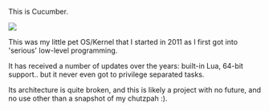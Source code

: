 This is Cucumber.

<img src="https://object.ceph-waw3.hswaw.net/mastodon-prod/media_attachments/files/109/974/018/664/118/371/original/7abcd5eb8991a232.png" />

This was my little pet OS/Kernel that I started in 2011 as I first got into 'serious' low-level programming.

It has received a number of updates over the years: built-in Lua, 64-bit support.. but it never even got to privilege separated tasks.

Its architecture is quite broken, and this is likely a project with no future, and no use other than a snapshot of my chutzpah :).
